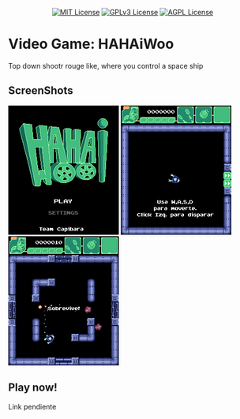 <p><center>

[![MIT License](https://img.shields.io/badge/License-MIT-green.svg)](https://choosealicense.com/licenses/mit/)
[![GPLv3 License](https://img.shields.io/badge/License-GPL%20v3-yellow.svg)](https://opensource.org/licenses/)
[![AGPL License](https://img.shields.io/badge/license-AGPL-blue.svg)](http://www.gnu.org/licenses/agpl-3.0)

</center></p>

# Video Game: HAHAiWoo 

Top down shootr rouge like, where you control a space ship

## ScreenShots
<img src="assets/screenshots/20230729-133801.png" width = auto style="image-rendering: pixelated;"> </img>
<img src="assets/screenshots/20230729-133617.png" width = auto style="image-rendering: pixelated;"> </img>
<img src="assets\screenshots\20230729-133642.png" width = auto style="image-rendering: pixelated;"> </img>

## Play now!
Link pendiente

## 
